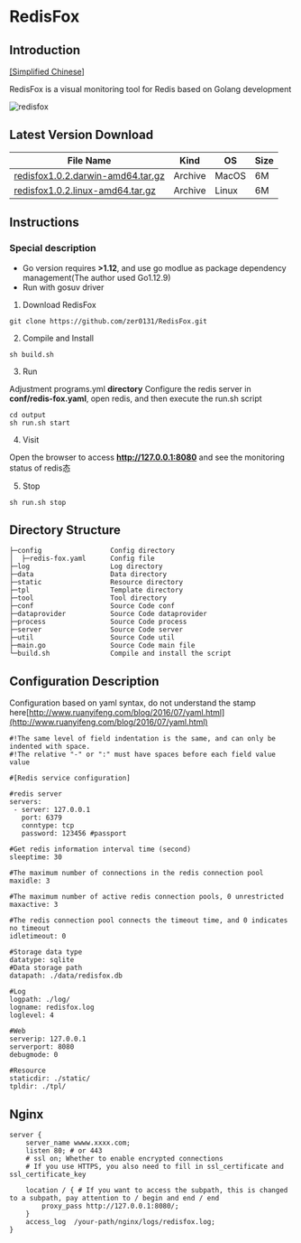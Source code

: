 # RedisFox

## Introduction

[[Simplified Chinese]](./tool/zh.md)

RedisFox is a visual monitoring tool for Redis based on Golang development

![redisfox](./tool/redisfox.png)

## Latest Version Download

File Name|Kind|OS|Size
------|------|------|------
[redisfox1.0.2.darwin-amd64.tar.gz](http://resource.zhangenrui.cn/redisfox/redisfox1.0.2.darwin-amd64.tar.gz)|Archive|MacOS|6M
[redisfox1.0.2.linux-amd64.tar.gz](http://resource.zhangenrui.cn/redisfox/redisfox1.0.2.linux-amd64.tar.gz)|Archive|Linux|6M

## Instructions

### Special description 
* Go version requires **>1.12**, and use go modlue as package dependency management(The author used Go1.12.9)
* Run with gosuv driver 

1. Download RedisFox

```
git clone https://github.com/zer0131/RedisFox.git
```

2. Compile and Install

```
sh build.sh
```

3. Run

Adjustment programs.yml **directory**
Configure the redis server in **conf/redis-fox.yaml**, open redis, and then execute the run.sh script

```
cd output
sh run.sh start
```

4. Visit

Open the browser to access **http://127.0.0.1:8080** and see the monitoring status of redis态

5. Stop

```
sh run.sh stop
```

## Directory Structure

```
├─config                 Config directory
│  ├─redis-fox.yaml      Config file
├─log                    Log directory
├─data                   Data directory
├─static                 Resource directory
├─tpl                    Template directory
├─tool                   Tool directory
├─conf                   Source Code conf
├─dataprovider           Source Code dataprovider
├─process                Source Code process
├─server                 Source Code server
├─util                   Source Code util
├─main.go                Source Code main file
└─build.sh               Compile and install the script
```

## Configuration Description

Configuration based on yaml syntax, do not understand the stamp here[http://www.ruanyifeng.com/blog/2016/07/yaml.html](http://www.ruanyifeng.com/blog/2016/07/yaml.html)

```
#!The same level of field indentation is the same, and can only be indented with space.
#!The relative "-" or ":" must have spaces before each field value value

#[Redis service configuration]

#redis server
servers:
 - server: 127.0.0.1
   port: 6379
   conntype: tcp
   password: 123456 #passport

#Get redis information interval time (second)
sleeptime: 30

#The maximum number of connections in the redis connection pool
maxidle: 3

#The maximum number of active redis connection pools, 0 unrestricted
maxactive: 3

#The redis connection pool connects the timeout time, and 0 indicates no timeout
idletimeout: 0

#Storage data type
datatype: sqlite
#Data storage path
datapath: ./data/redisfox.db

#Log
logpath: ./log/
logname: redisfox.log
loglevel: 4

#Web
serverip: 127.0.0.1
serverport: 8080
debugmode: 0

#Resource
staticdir: ./static/
tpldir: ./tpl/
```

## Nginx

```
server {
    server_name wwww.xxxx.com;
    listen 80; # or 443
    # ssl on; Whether to enable encrypted connections
    # If you use HTTPS, you also need to fill in ssl_certificate and ssl_certificate_key

    location / { # If you want to access the subpath, this is changed to a subpath, pay attention to / begin and end / end
        proxy_pass http://127.0.0.1:8080/;
    }
    access_log  /your-path/nginx/logs/redisfox.log;
}
```

